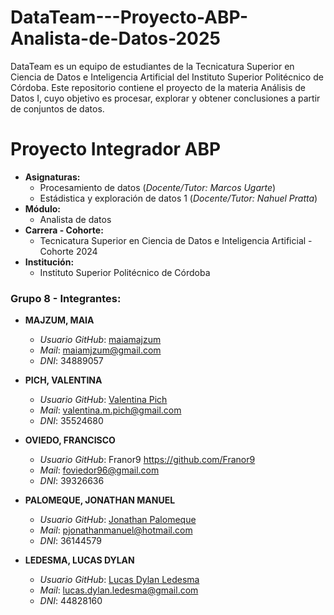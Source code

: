 # DataTeam---Proyecto-ABP-Analista-de-Datos-2025
DataTeam es un equipo de estudiantes de la Tecnicatura Superior en Ciencia de Datos e Inteligencia Artificial del Instituto Superior Politécnico de Córdoba.  Este repositorio contiene el proyecto de la materia Análisis de Datos I, cuyo objetivo es procesar, explorar y obtener conclusiones a partir de conjuntos de datos.

# Proyecto Integrador ABP
- **Asignaturas:**
    - Procesamiento de datos (_Docente/Tutor: Marcos Ugarte_)
    - Estádistica y exploración de datos 1 (_Docente/Tutor: Nahuel Pratta_)    
- **Módulo:**
    - Analista de datos
- **Carrera - Cohorte:**
    - Tecnicatura Superior en Ciencia de Datos e Inteligencia Artificial - Cohorte 2024
- **Institución:**
    - Instituto Superior Politécnico de Córdoba

### Grupo 8 - Integrantes:
- **MAJZUM, MAIA**
    - _Usuario GitHub_: [maiamajzum](https://github.com/maiamajzum)
    - _Mail_: maiamjzum@gmail.com
    - _DNI_: 34889057

 - **PICH, VALENTINA**
    - _Usuario GitHub_: [Valentina Pich](https://github.com/Vaal-D4t4Sc)
    - _Mail_: valentina.m.pich@gmail.com
    - _DNI_: 35524680

- **OVIEDO, FRANCISCO**
    -  _Usuario GitHub_: Franor9 https://github.com/Franor9
    - _Mail_: foviedor96@gmail.com
    - _DNI_: 39326636
 
 - **PALOMEQUE, JONATHAN MANUEL**
    - _Usuario GitHub_: [Jonathan Palomeque]([https://github.com/Vaal-D4t4Sc](https://github.com/manuelpalomeque))
    - _Mail_: pjonathanmanuel@hotmail.com
    - _DNI_: 36144579

- **LEDESMA, LUCAS DYLAN**
    -  _Usuario GitHub_: [Lucas Dylan Ledesma](https://github.com/Lukit4s)
    - _Mail_: lucas.dylan.ledesma@gmail.com
    - _DNI_: 44828160
